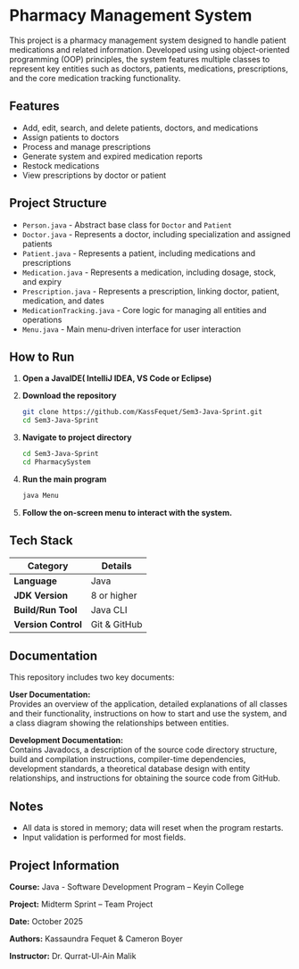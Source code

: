 # Pharmacy Management System

This project is a pharmacy management system designed to handle patient medications and related information. Developed using using object-oriented programming (OOP) principles, the system features multiple classes to represent key entities such as doctors, patients, medications, prescriptions, and the core medication tracking functionality.

## Features

- Add, edit, search, and delete patients, doctors, and medications
- Assign patients to doctors
- Process and manage prescriptions
- Generate system and expired medication reports
- Restock medications
- View prescriptions by doctor or patient

## Project Structure

- `Person.java` - Abstract base class for `Doctor` and `Patient`
- `Doctor.java` - Represents a doctor, including specialization and assigned patients
- `Patient.java` - Represents a patient, including medications and prescriptions
- `Medication.java` - Represents a medication, including dosage, stock, and expiry
- `Prescription.java` - Represents a prescription, linking doctor, patient, medication, and dates
- `MedicationTracking.java` - Core logic for managing all entities and operations
- `Menu.java` - Main menu-driven interface for user interaction

## How to Run

1. **Open a JavaIDE( IntelliJ IDEA, VS Code or Eclipse)**

2. **Download the repository**
    ```sh
    git clone https://github.com/KassFequet/Sem3-Java-Sprint.git
    cd Sem3-Java-Sprint
    ```

3. **Navigate to project directory**
   ```sh
   cd Sem3-Java-Sprint
   cd PharmacySystem
    ```

3. **Run the main program**
    ```sh
    java Menu
    ```

4. **Follow the on-screen menu to interact with the system.**

## Tech Stack

| **Category**        | **Details**      |
| ------------------- | ---------------- |
| **Language**        | Java             |
| **JDK Version**     | 8 or higher      |
| **Build/Run Tool**  | Java CLI         |
| **Version Control** | Git & GitHub     |

## Documentation

This repository includes two key documents:

**User Documentation:**  
  Provides an overview of the application, detailed explanations of all classes and their functionality, instructions on how to start and use the system, and a class diagram showing the relationships between entities.

**Development Documentation:**  
  Contains Javadocs, a description of the source code directory structure, build and compilation instructions, compiler-time dependencies, development standards, a theoretical database design with entity relationships, and instructions for obtaining the source code from GitHub.

## Notes

- All data is stored in memory; data will reset when the program restarts.
- Input validation is performed for most fields.

## Project Information
**Course:** Java - Software Development Program – Keyin College

**Project:** Midterm Sprint – Team Project

**Date:** October 2025

**Authors:** Kassaundra Fequet & Cameron Boyer

**Instructor:** Dr. Qurrat-Ul-Ain Malik
